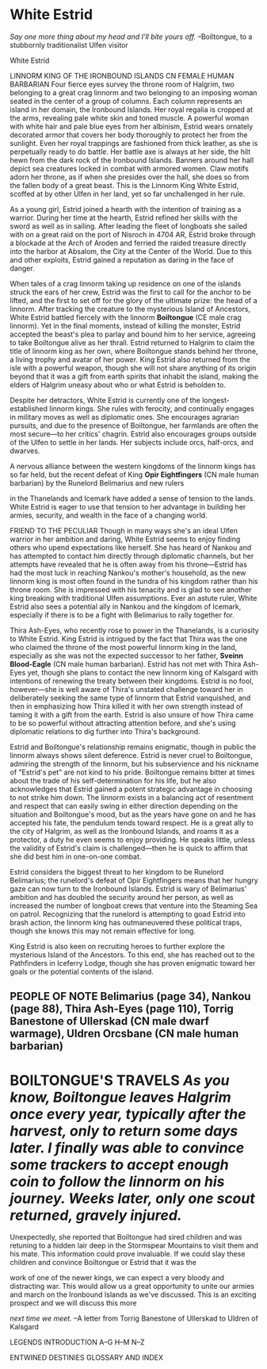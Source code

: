 # White Estrid

*Say one more thing about my head and I'll bite yours off.* –Boiltongue, to a stubbornly traditionalist Ulfen visitor

White Estrid

LINNORM KING OF THE IRONBOUND ISLANDS CN FEMALE HUMAN BARBARIAN Four fierce eyes survey the throne room of Halgrim, two belonging to a great crag linnorm and two belonging to an imposing woman seated in the center of a group of columns. Each column represents an island in her domain, the Ironbound Islands. Her royal regalia is cropped at the arms, revealing pale white skin and toned muscle. A powerful woman with white hair and pale blue eyes from her albinism, Estrid wears ornately decorated armor that covers her body thoroughly to protect her from the sunlight. Even her royal trappings are fashioned from thick leather, as she is perpetually ready to do battle. Her battle axe is always at her side, the hilt hewn from the dark rock of the Ironbound Islands. Banners around her hall depict sea creatures locked in combat with armored women. Claw motifs adorn her throne, as if when she presides over the hall, she does so from the fallen body of a great beast. This is the Linnorm King White Estrid, scoffed at by other Ulfen in her land, yet so far unchallenged in her rule.

As a young girl, Estrid joined a hearth with the intention of training as a warrior. During her time at the hearth, Estrid refined her skills with the sword as well as in sailing. After leading the fleet of longboats she sailed with on a great raid on the port of Nisroch in 4704 AR, Estrid broke through a blockade at the Arch of Aroden and ferried the raided treasure directly into the harbor at Absalom, the City at the Center of the World. Due to this and other exploits, Estrid gained a reputation as daring in the face of danger.

When tales of a crag linnorm taking up residence on one of the islands struck the ears of her crew, Estrid was the first to call for the anchor to be lifted, and the first to set off for the glory of the ultimate prize: the head of a linnorm. After tracking the creature to the mysterious Island of Ancestors, White Estrid battled fiercely with the linnorm **Boiltongue** (CE male crag linnorm). Yet in the final moments, instead of killing the monster, Estrid accepted the beast's plea to parlay and bound him to her service, agreeing to take Boiltongue alive as her thrall. Estrid returned to Halgrim to claim the title of linnorm king as her own, where Boiltongue stands behind her throne, a living trophy and avatar of her power. King Estrid also returned from the isle with a powerful weapon, though she will not share anything of its origin beyond that it was a gift from earth spirits that inhabit the island, making the elders of Halgrim uneasy about who or what Estrid is beholden to.

Despite her detractors, White Estrid is currently one of the longest-established linnorm kings. She rules with ferocity, and continually engages in military moves as well as diplomatic ones. She encourages agrarian pursuits, and due to the presence of Boiltongue, her farmlands are often the most secure—to her critics' chagrin. Estrid also encourages groups outside of the Ulfen to settle in her lands. Her subjects include orcs, half-orcs, and dwarves.

A nervous alliance between the western kingdoms of the linnorm kings has so far held, but the recent defeat of King **Opir Eightfingers** (CN male human barbarian) by the Runelord Belimarius and new rulers

in the Thanelands and Icemark have added a sense of tension to the lands. White Estrid is eager to use that tension to her advantage in building her armies, security, and wealth in the face of a changing world.

FRIEND TO THE PECULIAR Though in many ways she's an ideal Ulfen warrior in her ambition and daring, White Estrid seems to enjoy finding others who upend expectations like herself. She has heard of Nankou and has attempted to contact him directly through diplomatic channels, but her attempts have revealed that he is often away from his throne—Estrid has had the most luck in reaching Nankou's mother's household, as the new linnorm king is most often found in the tundra of his kingdom rather than his throne room. She is impressed with his tenacity and is glad to see another king breaking with traditional Ulfen assumptions. Ever an astute ruler, White Estrid also sees a potential ally in Nankou and the kingdom of Icemark, especially if there is to be a fight with Belimarius to rally together for.

Thira Ash-Eyes, who recently rose to power in the Thanelands, is a curiosity to White Estrid. King Estrid is intrigued by the fact that Thira was the one who claimed the throne of the most powerful linnorm king in the land, especially as she was not the expected successor to her father, **Sveinn Blood-Eagle** (CN male human barbarian). Estrid has not met with Thira Ash-Eyes yet, though she plans to contact the new linnorm king of Kalsgard with intentions of renewing the treaty between their kingdoms. Estrid is no fool, however—she is well aware of Thira's unstated challenge toward her in deliberately seeking the same type of linnorm that Estrid vanquished, and then in emphasizing how Thira killed it with her own strength instead of taming it with a gift from the earth. Estrid is also unsure of how Thira came to be so powerful without attracting attention before, and she's using diplomatic relations to dig further into Thira's background.

Estrid and Boiltongue's relationship remains enigmatic, though in public the linnorm always shows silent deference. Estrid is never cruel to Boiltongue, admiring the strength of the linnorm, but his subservience and his nickname of "Estrid's pet" are not kind to his pride. Boiltongue remains bitter at times about the trade of his self-determination for his life, but he also acknowledges that Estrid gained a potent strategic advantage in choosing to not strike him down. The linnorm exists in a balancing act of resentment and respect that can easily swing in either direction depending on the situation and Boiltongue's mood, but as the years have gone on and he has accepted his fate, the pendulum tends toward respect. He is a great ally to the city of Halgrim, as well as the Ironbound Islands, and roams it as a protector, a duty he even seems to enjoy providing. He speaks little, unless the validity of Estrid's claim is challenged—then he is quick to affirm that she did best him in one-on-one combat.

Estrid considers the biggest threat to her kingdom to be Runelord Belimarius; the runelord's defeat of Opir Eightfingers means that her hungry gaze can now turn to the Ironbound Islands. Estrid is wary of Belimarius' ambition and has doubled the security around her person, as well as increased the number of longboat crews that venture into the Steaming Sea on patrol. Recognizing that the runelord is attempting to goad Estrid into brash action, the linnorm king has outmaneuvered these political traps, though she knows this may not remain effective for long.

King Estrid is also keen on recruiting heroes to further explore the mysterious Island of the Ancestors. To this end, she has reached out to the Pathfinders in Iceferry Lodge, though she has proven enigmatic toward her goals or the potential contents of the island.

## PEOPLE OF NOTE Belimarius (page 34), Nankou (page 88), Thira Ash-Eyes (page 110), Torrig Banestone of Ullerskad (CN male dwarf warmage), Uldren Orcsbane (CN male human barbarian)

# BOILTONGUE'S TRAVELS *As you know, Boiltongue leaves Halgrim once every year, typically after the harvest, only to return some days later. I finally was able to convince some trackers to accept enough coin to follow the linnorm on his journey. Weeks later, only one scout returned, gravely injured.*

Unexpectedly, she reported that Boiltongue had sired children and was retuning to a hidden lair deep in the Stormspear Mountains to visit them and his mate. This information could prove invaluable. If we could slay these children and convince Boiltongue or Estrid that it was the

work of one of the newer kings, we can expect a very bloody and distracting war. This would allow us a great opportunity to unite our armies and march on the Ironbound Islands as we've discussed. This is an exciting prospect and we will discuss this more

*next time we meet.* –A letter from Torrig Banestone of Ullerskad to Uldren of Kalsgard

LEGENDS INTRODUCTION A–G H–M N–Z

ENTWINED DESTINIES GLOSSARY AND INDEX